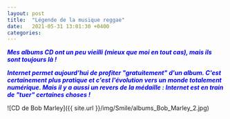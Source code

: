 ```yaml
---
layout: post
title:  "Légende de la musique reggae"
date:   2021-05-31 13:01:30 +0400
categories: 
---
```


<span style="color: blue">***Mes albums CD ont un peu vieilli (mieux que moi en tout cas), mais ils sont toujours là !***</span>

<span style="color: blue">***Internet permet aujourd'hui de profiter "gratuitement" d'un album. C'est certainement plus pratique et c'est l'évolution vers un monde totalement numérique. Mais il y a aussi un revers de la médaille : Internet est en train de "tuer" certaines choses !***</span>

![CD de Bob Marley]({{ site.url }}/img/Smile/albums_Bob_Marley_2.jpg)
